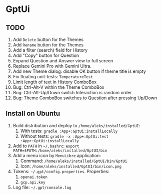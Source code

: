 # GptUi

## TODO

1. Add `Delete` button for the Themes
2. Add `Rename` button for the Themes
3. Add a filter (search) field for History
4. Add "Copy" button for Question
5. Expand Question and Answer view to full screen
6. Replace Gemini Pro with Gemini Ultra.
7. Add new Theme dialog: disable OK button if theme title is empty
8. Fix floating unit-tests: `TemperatureTest`
9. Limit length of text in History ComboBox
10. Bug: Ctrl-Alt-V within the Theme ComboBox
11. Bug: Ctrl-Alt-Up/Down switch Interaction is random order
12. Bug: Theme ComboBox switches to Question after pressing Up/Down

## Install on Ubuntu

1. Build distribution and deploy to `/home/aleks/installed/GptUI`:
    1. With tests: `gradle :App+:GptUi:installLocally`
    2. Without tests: `gradle -x :App+:GptUi:test :App+:GptUi:installLocally`
2. Add to `PATH` in `~/.bashrc`: `export PATH=$PATH:/home/aleks/installed/GptUI/bin`
3. Add a menu icon by `MenuLibre` application:
    1. Command: `/home/aleks/installed/GptUI/bin/GptUi`
    2. Icon: `/home/aleks/installed/GptUI/bin/icon.png`
4. Tokens: `~/.gpt/config.properties`. Properties:
    1. `openai.token`
    2. `gcp.api.key`
5. Log file: `~/.gpt/console.log`
